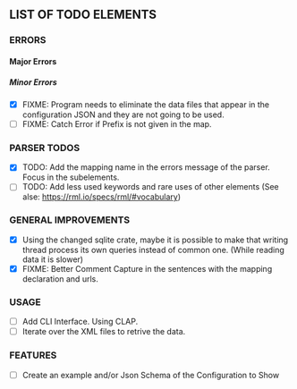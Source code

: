 ## LIST OF TODO ELEMENTS
### ERRORS
#### Major Errors

##### Minor Errors
- [x] FIXME: Program needs to eliminate the data files that appear in the configuration JSON and they are not going to be used.
- [ ] FIXME: Catch Error if Prefix is not given in the map.

### PARSER TODOS
- [x] TODO: Add the mapping name in the errors message of the parser. Focus in the subelements.
- [ ] TODO: Add less used keywords and rare uses of other elements (See alse: https://rml.io/specs/rml/#vocabulary)

### GENERAL IMPROVEMENTS
- [x] Using the changed sqlite crate, maybe it is possible to make that writing thread process its own queries instead of common one. (While reading data it is slower)
- [x] FIXME: Better Comment Capture in the sentences with the mapping declaration and urls.

### USAGE
- [ ] Add CLI Interface. Using CLAP.
- [ ] Iterate over the XML files to retrive the data.

### FEATURES
- [ ] Create an example and/or Json Schema of the Configuration to Show